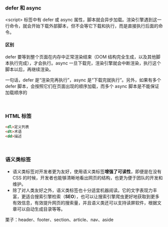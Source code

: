### defer 和 async

\<script\> 标签中有 defer 或 async 属性，脚本就会异步加载。渲染引擎遇到这一行命令，就会开始下载外部脚本，但不会等它下载和执行，而是直接执行后面的命令。

#### 区别

defer 要等到整个页面在内存中正常渲染结束（DOM 结构完全生成，以及其他脚本执行完成），才会执行。async 一旦下载完，渲染引擎就会中断渲染，执行这个脚本以后，再继续渲染。

一句话，defer 是“渲染完再执行”，async 是“下载完就执行”。另外，如果有多个 defer 脚本，会按照它们在页面出现的顺序加载，而多个 async 脚本是不能保证加载顺序的

&emsp;

### HTML 标签

```html
<dl>定义列表
<dt>术语
<dd>描述
```

&emsp;

 ### 语义类标签

- 语义类标签对开发者更为友好，使用语义类标签**增强了可读性**，即便是在没有 CSS 的时候，开发者也能够清晰地看出网页的结构，也更为便于团队的开发和维护。
- 除了对人类友好之外，语义类标签也十分适宜机器阅读。它的文字表现力丰富，更适合搜索引擎检索（**SEO**），也可以让搜索引擎爬虫更好地获取到更多有效信息，有效提升网页的搜索量，并且语义类还可以支持读屏软件，根据文章可以自动生成目录等等。

栗子：header、footer、section、article、nav、aside

&emsp;